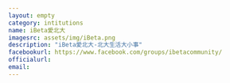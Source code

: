 ```yaml
---
layout: empty
category: intitutions
name: iBeta愛北大
imagesrc: assets/img/iBeta.png
description: "iBeta愛北大-北大生活大小事"
facebookurl: https://www.facebook.com/groups/ibetacommunity/
officialurl:
email:
---
```

